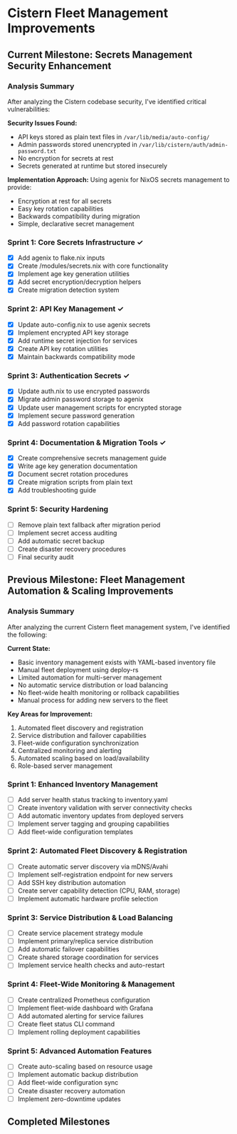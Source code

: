 # Cistern Fleet Management Improvements

## Current Milestone: Secrets Management Security Enhancement

### Analysis Summary
After analyzing the Cistern codebase security, I've identified critical vulnerabilities:

**Security Issues Found:**
- API keys stored as plain text files in `/var/lib/media/auto-config/`
- Admin passwords stored unencrypted in `/var/lib/cistern/auth/admin-password.txt`
- No encryption for secrets at rest
- Secrets generated at runtime but stored insecurely

**Implementation Approach:**
Using agenix for NixOS secrets management to provide:
- Encryption at rest for all secrets
- Easy key rotation capabilities
- Backwards compatibility during migration
- Simple, declarative secret management

### Sprint 1: Core Secrets Infrastructure ✓
- [x] Add agenix to flake.nix inputs
- [x] Create /modules/secrets.nix with core functionality
- [x] Implement age key generation utilities
- [x] Add secret encryption/decryption helpers
- [x] Create migration detection system

### Sprint 2: API Key Management ✓
- [x] Update auto-config.nix to use agenix secrets
- [x] Implement encrypted API key storage
- [x] Add runtime secret injection for services
- [x] Create API key rotation utilities
- [x] Maintain backwards compatibility mode

### Sprint 3: Authentication Secrets ✓
- [x] Update auth.nix to use encrypted passwords
- [x] Migrate admin password storage to agenix
- [x] Update user management scripts for encrypted storage
- [x] Implement secure password generation
- [x] Add password rotation capabilities

### Sprint 4: Documentation & Migration Tools ✓
- [x] Create comprehensive secrets management guide
- [x] Write age key generation documentation
- [x] Document secret rotation procedures
- [x] Create migration scripts from plain text
- [x] Add troubleshooting guide

### Sprint 5: Security Hardening
- [ ] Remove plain text fallback after migration period
- [ ] Implement secret access auditing
- [ ] Add automatic secret backup
- [ ] Create disaster recovery procedures
- [ ] Final security audit

## Previous Milestone: Fleet Management Automation & Scaling Improvements

### Analysis Summary
After analyzing the current Cistern fleet management system, I've identified the following:

**Current State:**
- Basic inventory management exists with YAML-based inventory file
- Manual fleet deployment using deploy-rs
- Limited automation for multi-server management
- No automatic service distribution or load balancing
- No fleet-wide health monitoring or rollback capabilities
- Manual process for adding new servers to the fleet

**Key Areas for Improvement:**
1. Automated fleet discovery and registration
2. Service distribution and failover capabilities
3. Fleet-wide configuration synchronization
4. Centralized monitoring and alerting
5. Automated scaling based on load/availability
6. Role-based server management

### Sprint 1: Enhanced Inventory Management
- [ ] Add server health status tracking to inventory.yaml
- [ ] Create inventory validation with server connectivity checks
- [ ] Add automatic inventory updates from deployed servers
- [ ] Implement server tagging and grouping capabilities
- [ ] Add fleet-wide configuration templates

### Sprint 2: Automated Fleet Discovery & Registration
- [ ] Create automatic server discovery via mDNS/Avahi
- [ ] Implement self-registration endpoint for new servers
- [ ] Add SSH key distribution automation
- [ ] Create server capability detection (CPU, RAM, storage)
- [ ] Implement automatic hardware profile selection

### Sprint 3: Service Distribution & Load Balancing
- [ ] Create service placement strategy module
- [ ] Implement primary/replica service distribution
- [ ] Add automatic failover capabilities
- [ ] Create shared storage coordination for services
- [ ] Implement service health checks and auto-restart

### Sprint 4: Fleet-Wide Monitoring & Management
- [ ] Create centralized Prometheus configuration
- [ ] Implement fleet-wide dashboard with Grafana
- [ ] Add automated alerting for service failures
- [ ] Create fleet status CLI command
- [ ] Implement rolling deployment capabilities

### Sprint 5: Advanced Automation Features
- [ ] Create auto-scaling based on resource usage
- [ ] Implement automatic backup distribution
- [ ] Add fleet-wide configuration sync
- [ ] Create disaster recovery automation
- [ ] Implement zero-downtime updates

## Completed Milestones